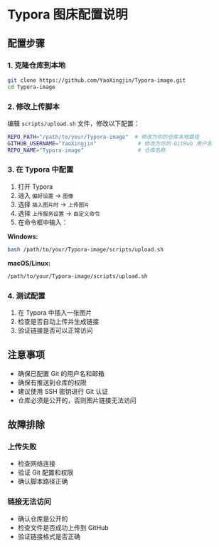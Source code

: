 # Typora 图床配置说明

## 配置步骤

### 1. 克隆仓库到本地

```bash
git clone https://github.com/YaoXingjin/Typora-image.git
cd Typora-image
```

### 2. 修改上传脚本

编辑 `scripts/upload.sh` 文件，修改以下配置：

```bash
REPO_PATH="/path/to/your/Typora-image"  # 修改为你的仓库本地路径
GITHUB_USERNAME="YaoXingjin"             # 修改为你的 GitHub 用户名
REPO_NAME="Typora-image"                 # 仓库名称
```

### 3. 在 Typora 中配置

1. 打开 Typora
2. 进入 `偏好设置` → `图像`
3. 选择 `插入图片时` → `上传图片`
4. 选择 `上传服务设置` → `自定义命令`
5. 在命令框中输入：

**Windows:**
```bash
bash /path/to/your/Typora-image/scripts/upload.sh
```

**macOS/Linux:**
```bash
/path/to/your/Typora-image/scripts/upload.sh
```

### 4. 测试配置

1. 在 Typora 中插入一张图片
2. 检查是否自动上传并生成链接
3. 验证链接是否可以正常访问

## 注意事项

- 确保已配置 Git 的用户名和邮箱
- 确保有推送到仓库的权限
- 建议使用 SSH 密钥进行 Git 认证
- 仓库必须是公开的，否则图片链接无法访问

## 故障排除

### 上传失败
- 检查网络连接
- 验证 Git 配置和权限
- 确认脚本路径正确

### 链接无法访问
- 确认仓库是公开的
- 检查文件是否成功上传到 GitHub
- 验证链接格式是否正确
